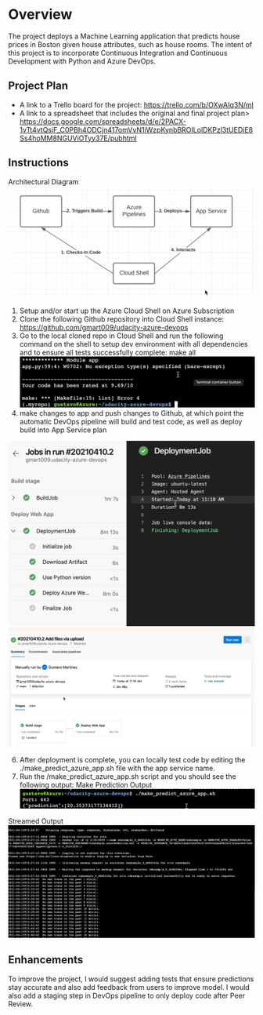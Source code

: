 # Overview

The project deploys a Machine Learning application that predicts house prices in Boston given house attributes, such as house rooms.  The intent of this project is to incorporate Continuous Integration and Continuous Development with Python and Azure DevOps. 

## Project Plan

* A link to a Trello board for the project: https://trello.com/b/OXwAIq3N/ml
* A link to a spreadsheet that includes the original and final project plan> https://docs.google.com/spreadsheets/d/e/2PACX-1vTt4vtQsiF_C0PBh4ODCjn417omVvN1iWzpKynbBROILolDKPzl3tUEDiE8Ss4hoMM8NGUViOTyy37E/pubhtml

## Instructions
 
Architectural Diagram
![DevOps-Project-2](DevOps-Project-2.png)

1. Setup and/or start up the Azure Cloud Shell on Azure Subscription
2. Clone the following Github repository into Cloud Shell instance: https://github.com/gmart009/udacity-azure-devops
3. Go to the local cloned repo in Cloud Shell and run the following command on the shell to setup dev environment with all dependencies and to ensure all tests successfully complete: make all 
![make-all-output](make-all-output.png)
4. make changes to app and push changes to Github, at which point the automatic DevOps pipeline will build and test code, as well as deploy build into App Service plan

![deployment-output-1](deployment-output-1.png)
![deployment-output-2](deployment-output-2.png)


6. After deployment is complete, you can locally test code by editing the ./make_predict_azure_app.sh file with the app service name.
7. Run the /make_predict_azure_app.sh script and you should see the following output:
Make Prediction Output
![make-prediction-output](make-prediction-output.png)

Streamed Output
![streamed-output](streamed-output.png)

## Enhancements

To improve the project, I would suggest adding tests that ensure predictions stay accurate and also add feedback from users to improve model.  I would also add a staging step in DevOps pipeline to only deploy code after Peer Review.


